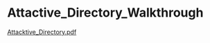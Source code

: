 # Attactive_Directory_Walkthrough
[Attacktive_Directory.pdf](https://github.com/digitaljedi1337/Attactive_Directory_Walkthrough/files/7272617/Attacktive_Directory.pdf)
